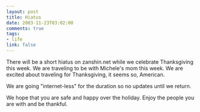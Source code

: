 ```yaml
--- 
layout: post
title: Hiatus
date: 2003-11-23T03:02:00
comments: true
tags:
- life
link: false
---
```

There will be a short hiatus on zanshin.net while we celebrate Thanksgiving this week. We are traveling to be with Michele's mom this week. We are excited about traveling for Thanksgiving, it seems so, American.

We are going "internet-less" for the duration so no updates until we return.

We hope that you are safe and happy over the holiday. Enjoy the people you are with and be thankful.
